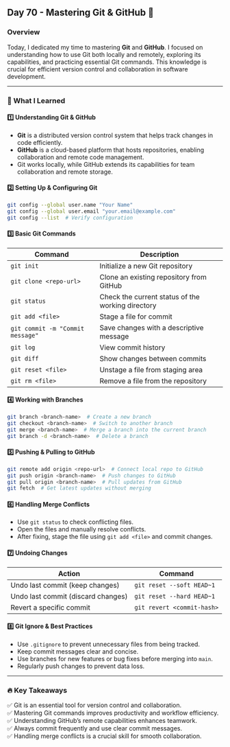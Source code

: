## Day 70 - Mastering Git & GitHub 🚀

### Overview  
Today, I dedicated my time to mastering **Git** and **GitHub**. I focused on understanding how to use Git both locally and remotely, exploring its capabilities, and practicing essential Git commands. This knowledge is crucial for efficient version control and collaboration in software development.

---

### 📌 What I Learned  

#### 1️⃣ **Understanding Git & GitHub**  
- **Git** is a distributed version control system that helps track changes in code efficiently.  
- **GitHub** is a cloud-based platform that hosts repositories, enabling collaboration and remote code management.  
- Git works locally, while GitHub extends its capabilities for team collaboration and remote storage.  

#### 2️⃣ **Setting Up & Configuring Git**  
```bash
git config --global user.name "Your Name"
git config --global user.email "your.email@example.com"
git config --list  # Verify configuration
```

#### 3️⃣ **Basic Git Commands**  
| Command | Description |
|---------|-------------|
| `git init` | Initialize a new Git repository |
| `git clone <repo-url>` | Clone an existing repository from GitHub |
| `git status` | Check the current status of the working directory |
| `git add <file>` | Stage a file for commit |
| `git commit -m "Commit message"` | Save changes with a descriptive message |
| `git log` | View commit history |
| `git diff` | Show changes between commits |
| `git reset <file>` | Unstage a file from staging area |
| `git rm <file>` | Remove a file from the repository |

#### 4️⃣ **Working with Branches**  
```bash
git branch <branch-name>  # Create a new branch
git checkout <branch-name>  # Switch to another branch
git merge <branch-name>  # Merge a branch into the current branch
git branch -d <branch-name>  # Delete a branch
```

#### 5️⃣ **Pushing & Pulling to GitHub**  
```bash
git remote add origin <repo-url>  # Connect local repo to GitHub
git push origin <branch-name>  # Push changes to GitHub
git pull origin <branch-name>  # Pull updates from GitHub
git fetch  # Get latest updates without merging
```

#### 6️⃣ **Handling Merge Conflicts**  
- Use `git status` to check conflicting files.  
- Open the files and manually resolve conflicts.  
- After fixing, stage the file using `git add <file>` and commit changes.  

#### 7️⃣ **Undoing Changes**  
| Action | Command |
|---------|-------------|
| Undo last commit (keep changes) | `git reset --soft HEAD~1` |
| Undo last commit (discard changes) | `git reset --hard HEAD~1` |
| Revert a specific commit | `git revert <commit-hash>` |

#### 8️⃣ **Git Ignore & Best Practices**  
- Use `.gitignore` to prevent unnecessary files from being tracked.  
- Keep commit messages clear and concise.  
- Use branches for new features or bug fixes before merging into `main`.  
- Regularly push changes to prevent data loss.  

---

### 🔥 Key Takeaways  
✅ Git is an essential tool for version control and collaboration.  
✅ Mastering Git commands improves productivity and workflow efficiency.  
✅ Understanding GitHub’s remote capabilities enhances teamwork.  
✅ Always commit frequently and use clear commit messages.  
✅ Handling merge conflicts is a crucial skill for smooth collaboration.  
